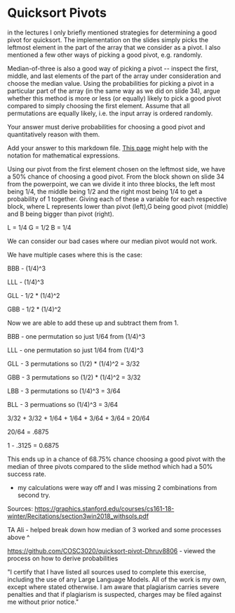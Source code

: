 # Quicksort Pivots

in the lectures I only briefly mentioned strategies for determining a good pivot
for quicksort. The implementation on the slides simply picks the leftmost
element in the part of the array that we consider as a pivot. I also mentioned a
few other ways of picking a good pivot, e.g. randomly.

Median-of-three is also a good way of picking a pivot -- inspect the first,
middle, and last elements of the part of the array under consideration and
choose the median value. Using the probabilities for picking a pivot in a
particular part of the array (in the same way as we did on slide 34), argue
whether this method is more or less (or equally) likely to pick a good pivot
compared to simply choosing the first element. Assume that all permutations are
equally likely, i.e. the input array is ordered randomly.

Your answer must derive probabilities for choosing a good pivot and
quantitatively reason with them.

Add your answer to this markdown file. [This
page](https://docs.github.com/en/get-started/writing-on-github/working-with-advanced-formatting/writing-mathematical-expressions)
might help with the notation for mathematical expressions.


Using our pivot from the first element chosen on the leftmost side, we have a 50% chance of choosing a good pivot. From the block shown on slide 34 from the powerpoint, we can we divide it into three blocks, the left most being 1/4, the middle being 1/2 and the right most being 1/4 to get a probability of 1 together. Giving each of these a variable for each respective block, where L represents lower than pivot (left),G being good pivot (middle) and B being bigger than pivot (right). 

L = 1/4
G = 1/2
B = 1/4

We can consider our bad cases where our median pivot would not work. 

We have multiple cases where this is the case:

BBB - (1/4)^3

LLL - (1/4)^3

GLL - 1/2 * (1/4)^2 

GBB - 1/2 * (1/4)^2 

Now we are able to add these up and subtract them from 1.

BBB - one permutation so just 1/64  from  (1/4)^3

LLL - one permutation so just 1/64 from (1/4)^3

GLL - 3 permutations so  (1/2) * (1/4)^2 = 3/32

GBB - 3 permutations so  (1/2) * (1/4)^2 = 3/32 

LBB - 3 permutations so (1/4)^3 = 3/64

BLL - 3 permuations so (1/4)^3 = 3/64 


3/32 + 3/32 + 1/64 + 1/64 + 3/64 + 3/64 = 20/64

20/64 = .6875

1 - .3125 = 0.6875



This ends up in a chance of 68.75% chance choosing a good pivot with the median of three pivots compared to the slide method which had a 50% success rate.


* my calculations were way off and I was missing 2 combinations from second try. 




Sources: 
https://graphics.stanford.edu/courses/cs161-18-winter/Recitations/section3win2018_withsols.pdf  

TA Ali - helped break down how median of 3 worked and some processes above ^


https://github.com/COSC3020/quicksort-pivot-Dhruv8806 -  viewed the process on how to derive probabilities 


"I certify that I have listed all sources used to complete this exercise, including the use of any Large Language Models. All of the work is my own, except where stated otherwise. I am aware that plagiarism carries severe penalties and that if plagiarism is suspected, charges may be filed against me without prior notice."
